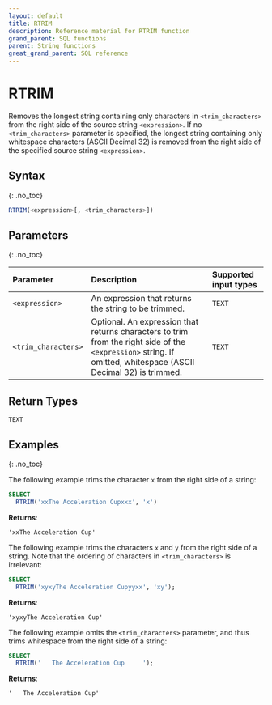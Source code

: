 ```yaml
---
layout: default
title: RTRIM
description: Reference material for RTRIM function
grand_parent: SQL functions
parent: String functions
great_grand_parent: SQL reference
---
```


# RTRIM

Removes the longest string containing only characters in `<trim_characters>` from the right side of the source string `<expression>`. If no `<trim_characters>` parameter is specified, the longest string containing only whitespace characters (ASCII Decimal 32) is removed from the right side of the specified source string `<expression>`.

## Syntax
{: .no_toc}

```sql
RTRIM(<expression>[, <trim_characters>])
```

## Parameters 
{: .no_toc}

| Parameter        | Description                | Supported input types | 
| :--------------- | :------------------------- | :----------|
| `<expression>`  | An expression that returns the string to be trimmed. | `TEXT` |
| `<trim_characters>` | Optional. An expression that returns characters to trim from the right side of the `<expression>` string. If omitted, whitespace (ASCII Decimal 32) is trimmed. | `TEXT` | 

## Return Types 
`TEXT`

## Examples
{: .no_toc}

The following example trims the character `x` from the right side of a string:

```sql
SELECT
  RTRIM('xxThe Acceleration Cupxxx', 'x') 
```

**Returns**:

`'xxThe Acceleration Cup'`

The following example trims the characters `x` and `y` from the right side of a string. Note that the ordering of characters in `<trim_characters>` is irrelevant:

```sql
SELECT
  RTRIM('xyxyThe Acceleration Cupyyxx', 'xy');
```

**Returns**:

`'xyxyThe Acceleration Cup'`

The following example omits the `<trim_characters>` parameter, and thus trims whitespace from the right side of a string: 

```sql
SELECT
  RTRIM('   The Acceleration Cup     ');
```

**Returns**:

`'   The Acceleration Cup'`
